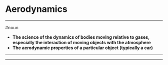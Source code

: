 # Aerodynamics
---
#noun
- **The science of the dynamics of bodies moving relative to gases, especially the interaction of moving objects with the atmosphere**
- **The aerodynamic properties of a particular object (typically a car)**
---
---
